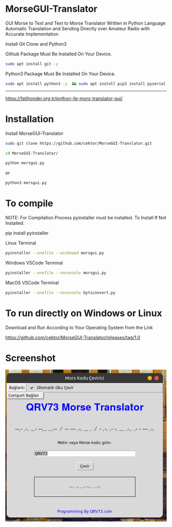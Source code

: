 # MorseGUI-Translator
GUI Morse to Text and Text to Morse Translator Written in Python Language Automatic Translation and Sending Directly over Amateur Radio with Accurate Implementation

Install Git Clone and Python3

Github Package Must Be Installed On Your Device.
```bash
sudo apt install git -y
```

Python3 Package Must Be Installed On Your Device.
```bash
sudo apt install python3 -y  && sudo apt install pip3 install pyserial

```

----------------------------------
https://fatihonder.org.tr/python-ile-mors-translator-gui/

# Installation
Install MorseGUI-Translator
```bash
sudo git clone https://github.com/cektor/MorseGUI-Translator.git
```
```bash
cd MorseGUI-Translator/
```

```bash
python morsgui.py
```
or

```bash
python3 morsgui.py
```
# To compile

NOTE: For Compilation Process pyinstaller must be installed. To Install If Not Installed.

pip install pyinstaller 

Linux Terminal 
```bash
pyinstaller --onefile --windowed morsgui.py
```

Windows VSCode Terminal 
```bash
pyinstaller --onefile --noconsole morsgui.py
```

MacOS VSCode Terminal 
```bash
pyinstaller --onefile --noconsole bytsconvert.py
```

# To run directly on Windows or Linux
Download and Run According to Your Operating System from the Link

https://github.com/cektor/MorseGUI-Translator/releases/tag/1.0


# Screenshot

![Demo](morsgui.png) 

